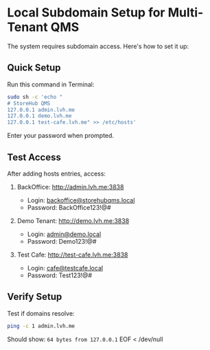 # Local Subdomain Setup for Multi-Tenant QMS

The system requires subdomain access. Here's how to set it up:

## Quick Setup

Run this command in Terminal:

```bash
sudo sh -c 'echo "
# StoreHub QMS
127.0.0.1 admin.lvh.me
127.0.0.1 demo.lvh.me
127.0.0.1 test-cafe.lvh.me" >> /etc/hosts'
```

Enter your password when prompted.

## Test Access

After adding hosts entries, access:

1. BackOffice: http://admin.lvh.me:3838
   - Login: backoffice@storehubqms.local
   - Password: BackOffice123\!@#

2. Demo Tenant: http://demo.lvh.me:3838
   - Login: admin@demo.local
   - Password: Demo123\!@#

3. Test Cafe: http://test-cafe.lvh.me:3838
   - Login: cafe@testcafe.local
   - Password: Test123\!@#

## Verify Setup

Test if domains resolve:
```bash
ping -c 1 admin.lvh.me
```

Should show: `64 bytes from 127.0.0.1`
EOF < /dev/null